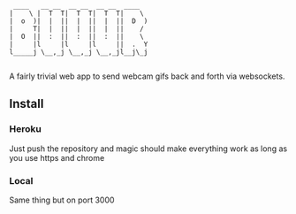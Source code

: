 ```
 ____   __ __  __ __  __ __  ____  
|    \ |  T  T|  T  T|  T  T|    \ 
|  o  )|  |  ||  |  ||  |  ||  D  )
|     T|  |  ||  |  ||  |  ||    / 
|  O  ||  :  ||  :  ||  :  ||    \ 
|     |l     |l     |l     ||  .  Y
l_____j \__,_j \__,_j \__,_jl__j\_j
                                   
```

A fairly trivial web app to send webcam gifs back and forth via websockets.

## Install

### Heroku
Just push the repository and magic should make everything work as long as you use https and chrome

### Local
Same thing but on port 3000
